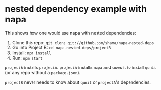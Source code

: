 # nested dependency example with napa

This shows how one would use napa with nested dependencies:

1. Clone this repo: `git clone git://github.com/shama/napa-nested-deps`
2. Go into Project B: `cd napa-nested-deps/projectB`
3. Install: `npm install`
4. Run: `npm start`

`projectB` installs `projectA`. `projectA` installs `napa` and uses it to
install `qunit` (or any repo without a `package.json`).

`projectB` never needs to know about `qunit` or `projectA`'s dependencies.
